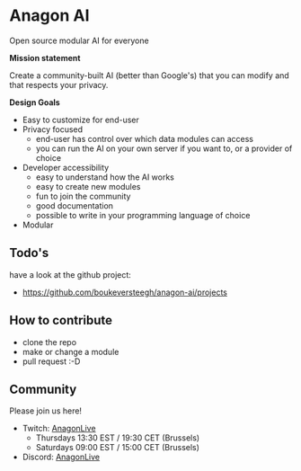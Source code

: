 # Anagon AI

Open source modular AI for everyone

**Mission statement**

Create a community-built AI (better than Google's) that you can modify and that respects your privacy.

**Design Goals**

- Easy to customize for end-user
- Privacy focused
  - end-user has control over which data modules can access
  - you can run the AI on your own server if you want to, or a provider of choice
- Developer accessibility
    - easy to understand how the AI works
    - easy to create new modules
    - fun to join the community
    - good documentation
    - possible to write in your programming language of choice
- Modular

## Todo's

have a look at the github project:
- https://github.com/boukeversteegh/anagon-ai/projects

## How to contribute

- clone the repo
- make or change a module
- pull request :-D


## Community

Please join us here!

- Twitch: [AnagonLive](https://twitch.tv/anagonlive)
    - Thursdays 13:30 EST / 19:30 CET (Brussels)
    - Saturdays 09:00 EST / 15:00 CET (Brussels)
- Discord: [AnagonLive](https://discord.gg/saYw4Bu)